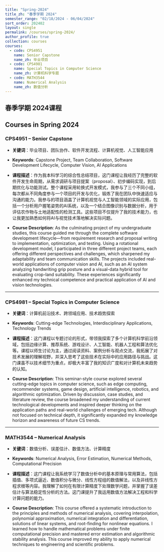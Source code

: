 ```yaml
---
title: "Spring-2024"
title_zh: "春季学期 2024"
semester_range: "02/18/2024 - 06/04/2024"
sort_order: 202402
layout: single
permalink: /courses/spring-2024/
author_profile: true
collection: courses
courses:
  - code: CPS4951
    name: Senior Capstone
    name_zh: 毕业项目
  - code: CPS4981
    name: Special Topics in Computer Science
    name_zh: 计算机科学专题
  - code: MATH3544
    name: Numerical Analysis
    name_zh: 数值分析
---
```


## 春季学期 2024课程  
## Courses in Spring 2024

### CPS4951 – Senior Capstone  
- **关键词**：毕业项目、团队协作、软件开发流程、计算机视觉、人工智能应用  
- **Keywords**: Capstone Project, Team Collaboration, Software Development Lifecycle, Computer Vision, AI Applications  

- **课程描述**：作为我本科学习的综合性总结项目，这门课程让我经历了完整的软件开发生命周期，从需求调研与项目提案（proposal）、初步编码实现，到后期优化与功能测试。整个课程采用轮换式开发模式，我参与了三个不同小组，每次都从不同角度参与一个项目的开发与优化，锻炼了我在团队中快速适应与沟通的能力。我参与的项目涵盖了计算机视觉与人工智能领域的实际应用，包括一个分析用户握笔姿势的AI系统，以及一个结合图像识别与数据分析，用于评估农作物与土地适配性的检测工具。这些项目不仅提升了我的技术能力，也让我更加熟悉如何将AI与视觉技术落地解决实际问题。  
- **Course Description**: As the culminating project of my undergraduate studies, this course guided me through the complete software development lifecycle—from requirement research and proposal writing to implementation, optimization, and testing. Using a rotational development model, I participated in three different project teams, each offering different perspectives and challenges, which sharpened my adaptability and team communication skills. The projects included real-world applications of computer vision and AI, such as an AI system analyzing handwriting grip posture and a visual-data hybrid tool for evaluating crop-land suitability. These experiences significantly enhanced my technical competence and practical application of AI and vision technologies.

---

### CPS4981 – Special Topics in Computer Science  
- **关键词**：计算机前沿技术、跨领域应用、技术趋势探索  
- **Keywords**: Cutting-edge Technologies, Interdisciplinary Applications, Technology Trends  

- **课程描述**：这门课程以专题讨论的形式，带领我探索了多个计算机科学前沿领域，包括边缘计算、推荐系统、游戏设计、人工智能、机器人工程和算法优化等。课程以师生讨论为主，通过阅读资料、案例分析与观点交流，我拓展了对技术发展的理解视野，并深入思考了这些技术在实际中的应用路径与挑战。这门课虽不以技术细节为重点，却极大丰富了我的知识广度和对计算机未来趋势的认知。  
- **Course Description**: This seminar-style course explored several cutting-edge topics in computer science, such as edge computing, recommender systems, game design, artificial intelligence, robotics, and algorithmic optimization. Driven by discussion, case studies, and literature review, the course broadened my understanding of current technological developments and inspired deeper thinking on the application paths and real-world challenges of emerging tech. Although not focused on technical depth, it significantly expanded my knowledge horizon and awareness of future CS trends.

---

### MATH3544 – Numerical Analysis  
- **关键词**：数值分析、误差估计、数值方法、计算精度  
- **Keywords**: Numerical Analysis, Error Estimation, Numerical Methods, Computational Precision  

- **课程描述**：这门课程让我系统学习了数值分析中的基本原理与常用算法，包括插值、多项式逼近、数值积分与微分、线性方程组的数值解法，以及非线性方程求根等内容。我理解了如何在有限计算精度下处理数学问题，并掌握了误差估计与算法稳定性分析的方法。这门课提升了我运用数值方法解决工程和科学计算问题的能力。  
- **Course Description**: This course offered a systematic introduction to the principles and methods of numerical analysis, covering interpolation, polynomial approximation, numerical integration and differentiation, solutions of linear systems, and root-finding for nonlinear equations. I learned how to handle mathematical problems under finite computational precision and mastered error estimation and algorithmic stability analysis. This course improved my ability to apply numerical techniques to engineering and scientific problems.
